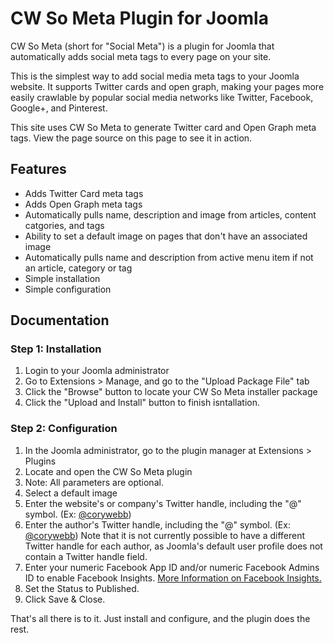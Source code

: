 # CW So Meta Plugin for Joomla

CW So Meta (short for "Social Meta") is a plugin for Joomla that automatically adds social meta tags to every page on your site.

This is the simplest way to add social media meta tags to your Joomla website. It supports Twitter cards and open graph, making your pages more easily crawlable by popular social media networks like Twitter, Facebook, Google+, and Pinterest.

This site uses CW So Meta to generate Twitter card and Open Graph meta tags. View the page source on this page to see it in action.

## Features

* Adds Twitter Card meta tags
* Adds Open Graph meta tags
* Automatically pulls name, description and image from articles, content catgories, and tags
* Ability to set a default image on pages that don't have an associated image
* Automatically pulls name and description from active menu item if not an article, category or tag
* Simple installation
* Simple configuration

## Documentation

### Step 1: Installation

1. Login to your Joomla administrator
2. Go to Extensions > Manage, and go to the "Upload Package File" tab
3. Click the "Browse" button to locate your CW So Meta installer package
4. Click the "Upload and Install" button to finish isntallation.

### Step 2: Configuration

1. In the Joomla administrator, go to the plugin manager at Extensions > Plugins
2. Locate and open the CW So Meta plugin
3. Note: All parameters are optional.
4. Select a default image
5. Enter the website's or company's Twitter handle, including the "@" symbol. (Ex: [@corywebb](https://twitter.com/coryewbb))
6. Enter the author's Twitter handle, including the "@" symbol. (Ex: [@corywebb](https://twitter.com/coryewbb)) Note that it is not currently possible to have a different Twitter handle for each author, as Joomla's default user profile does not contain a Twitter handle field.
7. Enter your numeric Facebook App ID and/or numeric Facebook Admins ID to enable Facebook Insights. [More Information on Facebook Insights.](https://www.facebook.com/help/336893449723054)
8. Set the Status to Published.
9. Click Save & Close.

That's all there is to it. Just install and configure, and the plugin does the rest.
